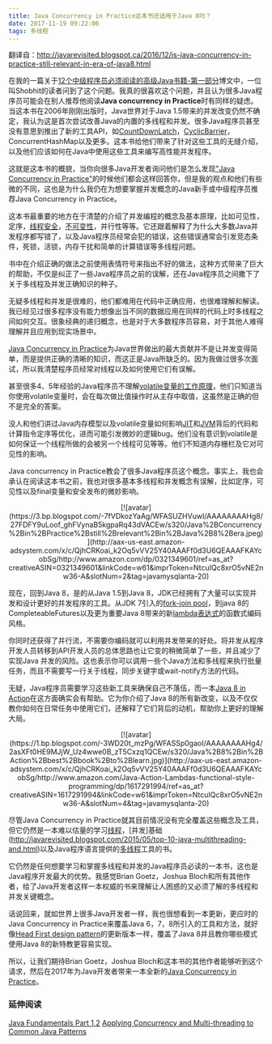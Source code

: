 ```yaml
---
title: Java Concurrency in Practice这本书还适用于Java 8吗？
date: 2017-11-19 09:22:06
tags: 多线程
---
```

翻译自：http://javarevisited.blogspot.ca/2016/12/is-java-concurrency-in-practice-still-relevant-in-era-of-java8.html

在我的一篇关于[12个中级程序员必须阅读的高级Java书籍-第一部分](http://www.java67.com/2016/06/12-must-read-advance-java-books-for-intermediate-programmers.html)博文中，一位叫Shobhit的读者问到了这个问题。我真的很喜欢这个问题，并且认为很多Java程序员可能会在别人推荐他阅读**Java concurrency in Practice**时有同样的疑虑。当这本书在2006年刚刚出版时，Java世界对于Java 1.5带来的并发改变仍然不确定，我认为这是首次尝试改善Java的内置的多线程和并发。很多Java程序员甚至没有意思到推出了新的工具API，如[CountDownLatch](http://www.java67.com/2015/06/java-countdownlatch-example.html)，[CyclicBarrier](http://www.java67.com/2015/06/how-to-use-cyclicbarrier-in-java.html)，ConcurrentHashMap以及更多。这本书给他们带来了针对这些工具的无缝介绍，以及他们应该如何在Java中使用这些工具来编写高性能并发程序。

这就是这本书的概貌，当你向很多Java开发者询问他们是怎么发现["Java Concurrency in Practice"](http://aax-us-east.amazon-adsystem.com/x/c/QjhCRKoai_k2Oq5vVV25Y40AAAFf0d3U6QEAAAFKAYcobSg/http://www.amazon.com/dp/0321349601/ref=as_at?creativeASIN=0321349601&linkCode=w61&imprToken=NtcuIQc8xrO5vNE2nw36-A&slotNum=0&tag=javamysqlanta-20)的时候他们都会这样回答你，但是我的观点和他们有些微的不同，这也是为什么我仍在为想要掌握并发概念的Java新手或中级程序员推荐Java Concurrency in Practice。

这本书最重要的地方在于清楚的介绍了并发编程的概念及基本原理，比如可见性，定序，[线程安全](http://javarevisited.blogspot.com/2012/01/how-to-write-thread-safe-code-in-java.html)，[不可变性](http://javarevisited.blogspot.com/2013/03/how-to-create-immutable-class-object-java-example-tutorial.html)，并行性等等。它还跟着解释了为什么大多数Java并发程序都写错了，以及Java程序员经常会犯的错误，这些错误通常会引发竞态条件，死锁，活锁，内存干扰和简单的计算错误等多线程问题。

书中在介绍正确的做法之前使用表情符号来指出不好的做法，这种方式带来了巨大的帮助，不仅是纠正了一些Java程序员之前的误解，还在Java程序员之间撒下了关于多线程及并发正确知识的种子。

无疑多线程和并发是很难的，他们都难用在代码中正确应用，也很难理解和解读。我已经见过很多程序没有能力想像出当不同的数据应用在同样的代码上时多线程之间如何交互。很象经典的递归概念，也是对于大多数程序员容易，对于其他人难得理解并且应用到现实场景中。

[Java Concurrency in Practice](http://aax-us-east.amazon-adsystem.com/x/c/QjhCRKoai_k2Oq5vVV25Y40AAAFf0d3U6QEAAAFKAYcobSg/http://www.amazon.com/dp/0321349601/ref=as_at?creativeASIN=0321349601&linkCode=w61&imprToken=NtcuIQc8xrO5vNE2nw36-A&slotNum=1&tag=javamysqlanta-20)为Java世界做出的最大贡献并不是让并发变得简单，而是提供正确的清晰的知识，而这正是Java所缺乏的。因为我做过很多次面试，所以我清楚程序员经常对线程以及如何使用它们有误解。

甚至很多4、5年经验的Java程序员不理解[volatile变量的工作原理](http://javarevisited.blogspot.sg/2011/06/volatile-keyword-java-example-tutorial.html)，他们只知道当你使用volatile变量时，会在每次做比值操作时从主存中取值，这虽然是正确的但不是完全的答案。

没人和他们讲过Java内存模型以及volatile变量如何影响[JIT](http://www.java67.com/2013/02/difference-between-jit-and-jvm-in-java.html)和[JVM](http://www.java67.com/2016/08/10-jvm-options-for-java-production-application.html)背后的代码和计算指令定序等优化，进而可能引发微妙的逻辑bug。他们没有意识到volatile是如何保证一个线程所做的会被另一个线程可见等等。他们不知道内存栅栏及它对可见性的影响。

Java concurrency in Practice教会了很多Java程序员这个概念。事实上，我也会承认在阅读这本书之前，我也对很多基本多线程和并发概念有误解，比如定序，可见性以及final变量和安全发布的微妙影响。

<div align=center>[![avatar](https://3.bp.blogspot.com/-7fVDkozYaAg/WFASUZHVuwI/AAAAAAAAHg8/27FDFY9uLoof_ghFVynaB5kgpaRq43dVACEw/s320/Java%2BConcurrency%2Bin%2BPractice%2Bstill%2Brelevant%2Bin%2BJava%2B8%2Bera.jpeg)](http://aax-us-east.amazon-adsystem.com/x/c/QjhCRKoai_k2Oq5vVV25Y40AAAFf0d3U6QEAAAFKAYcobSg/http://www.amazon.com/dp/0321349601/ref=as_at?creativeASIN=0321349601&linkCode=w61&imprToken=NtcuIQc8xrO5vNE2nw36-A&slotNum=2&tag=javamysqlanta-20)</div>



现在，回到Java 8，是的从Java 1.5到Java 8，JDK已经拥有了大量可以实现并发和设计更好的并发程序的工具。从JDK 7引入的[fork-join pool](http://javarevisited.blogspot.sg/2016/12/difference-between-executor-framework-and-ForkJoinPool-in-Java.html)，到java 8的CompleteableFutures以及更为重要Java 8带来的新[lambda表达式](http://javarevisited.blogspot.com/2014/02/10-example-of-lambda-expressions-in-java8.html)的函数式编码风格。

你同时还获得了并行流，不需要你编码就可以利用并发带来的好处。将并发从程序开发人员转移到API开发人员的总体思路也让它变的稍微简单了一些，并且减少了实现Java 并发的风险。这也表示你可以调用一些个Java方法和多线程来执行批量任务，而且不需要写一行关于线程，同步关键字或wait-notify方法的代码。

无疑，Java程序员需要学习这些新工具来确保自己不落伍，而一本[Java 8 in Action](http://aax-us-east.amazon-adsystem.com/x/c/QjhCRKoai_k2Oq5vVV25Y40AAAFf0d3U6QEAAAFKAYcobSg/http://www.amazon.com/Java-Action-Lambdas-functional-style-programming/dp/1617291994/ref=as_at?creativeASIN=1617291994&linkCode=w61&imprToken=NtcuIQc8xrO5vNE2nw36-A&slotNum=3&tag=javamysqlanta-20)在这方面确实会有帮助。它为你介绍了Java 8的所有新改变，以及不仅仅教你如何在日常任务中使用它们，还解释了它们背后的动机，帮助你上更好的理解大局。

<div align=center>[![avatar](https://1.bp.blogspot.com/-3WD20t_mzPg/WFASSp0gaoI/AAAAAAAAHg4/2asXFt0HE9MJjW_Uz4wwe0B_zT5Cxzq1QCEw/s320/Java%2B8%2Bin%2BAction%2Bbest%2Bbook%2Bto%2Blearn.jpg)](http://aax-us-east.amazon-adsystem.com/x/c/QjhCRKoai_k2Oq5vVV25Y40AAAFf0d3U6QEAAAFKAYcobSg/http://www.amazon.com/Java-Action-Lambdas-functional-style-programming/dp/1617291994/ref=as_at?creativeASIN=1617291994&linkCode=w61&imprToken=NtcuIQc8xrO5vNE2nw36-A&slotNum=4&tag=javamysqlanta-20)</div>


尽管Java Concurrency in Practice就其目前情况没有完全覆盖这些概念及工具，但它仍然是一本难以估量的学习[线程](http://javarevisited.blogspot.sg/2011/02/how-to-implement-thread-in-java.html)，[并发]基础(http://javarevisited.blogspot.com/2015/05/top-10-java-multithreading-and.html)以及Java程序语言提供的[多线程](http://javarevisited.blogspot.sg/2014/07/top-50-java-multithreading-interview-questions-answers.html)工具的书。

它仍然是任何想要学习和掌握多线程和并发的Java程序员必读的一本书，这也是Java程序开发最大的优势。我感觉Brian Goetz，Joshua Bloch和所有其他作者，给了Java开发者这样一本权威的书来理解让人困惑的又必须了解的多线程和并发关键概念。

话说回来，就如世界上很多Java开发者一样，我也很想看到一本更新，更应时的Java Concurrency in Practice来覆盖Java 6，7，8所引入的工具和方法，就好像[Head First design pattern](http://aax-us-east.amazon-adsystem.com/x/c/QjhCRKoai_k2Oq5vVV25Y40AAAFf0d3U6QEAAAFKAYcobSg/http://www.amazon.com/dp/0596007124/ref=as_at?creativeASIN=0596007124&linkCode=w61&imprToken=NtcuIQc8xrO5vNE2nw36-A&slotNum=5&tag=javamysqlanta-20)的更新版本一样，覆盖了Java 8并且教你哪些模式使用Java 8的新特教更容易实现。

所以，让我们期待Brian Goetz，Joshua Bloch和这本书的其他作者能够听到这个请求，然后在2017年为Java开发者带来一本全新的[Java Concurrency in Practice](http://aax-us-east.amazon-adsystem.com/x/c/QjhCRKoai_k2Oq5vVV25Y40AAAFf0d3U6QEAAAFKAYcobSg/http://www.amazon.com/dp/0321349601/ref=as_at?creativeASIN=0321349601&linkCode=w61&imprToken=NtcuIQc8xrO5vNE2nw36-A&slotNum=6&tag=javamysqlanta-20)。

### 延伸阅读
[Java Fundamentals Part 1,2](http://www.shareasale.com/m-pr.cfm?merchantID=53701&userID=880419&productID=546411875)
[Applying Concurrency and Multi-threading to Common Java Patterns](http://www.shareasale.com/m-pr.cfm?merchantID=53701&userID=880419&productID=687369751)